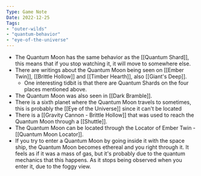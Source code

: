 ```yaml
---
Type: Game Note
Date: 2022-12-25
Tags:
- "outer-wilds"
- "quantum-behavior"
- "eye-of-the-universe"
---
```

- The Quantum Moon has the same behavior as the [[Quantum Shard]], this means that if you stop watching it, it will move to somewhere else.
- There are writings about the Quantum Moon being seen on [[Ember Twin]], [[Brittle Hollow]] and [[Timber Hearth]], also [[Giant's Deep]].
	- One interesting tidbit is that there are Quantum Shards on the four places mentioned above.
- The Quantum Moon was also seen in [[Dark Bramble]].
- There is a sixth planet where the Quantum Moon travels to sometimes, this is probably the [[Eye of the Universe]] since it can't be located
- There is a [[Gravity Cannon - Brittle Hollow]] that was used to reach the Quantum Moon through a [[Shuttle]].
- The Quantum Moon can be located through the Locator of Ember Twin - [[Quantum Moon Locator]].
- If you try to enter a Quantum Moon by going inside it with the space ship, the Quantum Moon becomes ethereal and you right through it.  It feels as if it was a mass of gas, but it's probably due to the quantum mechanics that this happens. As it stops being observed when you enter it, due to the foggy view.
